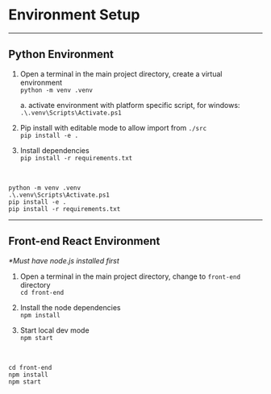 # Environment Setup

---- 


## Python Environment
1. Open a terminal in the main project directory, create a virtual environment  
`python -m venv .venv`

    a. activate environment with platform specific script, for windows:  
    `.\.venv\Scripts\Activate.ps1`
    
2. Pip install with editable mode to allow import from `./src`  
`pip install -e .`

3. Install dependencies  
`pip install -r requirements.txt`

</br>


```shell
python -m venv .venv
.\.venv\Scripts\Activate.ps1
pip install -e .
pip install -r requirements.txt
```

---

## Front-end React Environment
_*Must have node.js installed first_

1. Open a terminal in the main project directory, change to `front-end` directory  
`cd front-end`

2. Install the node dependencies  
`npm install`

3. Start local dev mode  
`npm start`

</br>

```shell
cd front-end
npm install
npm start
```
